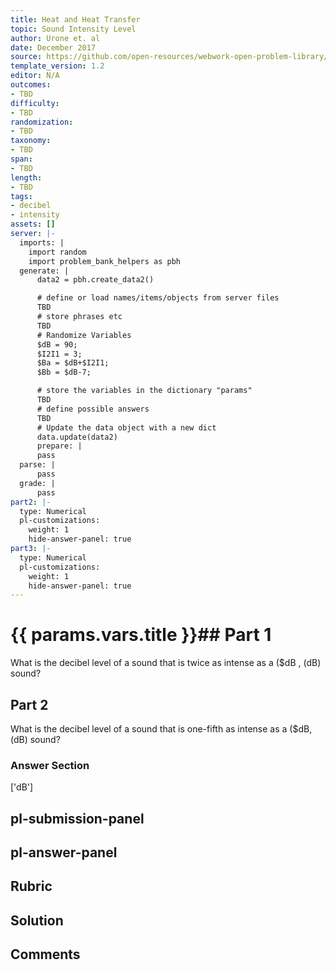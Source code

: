 ```yaml
---
title: Heat and Heat Transfer
topic: Sound Intensity Level
author: Urone et. al
date: December 2017
source: https://github.com/open-resources/webwork-open-problem-library/tree/master/Contrib/BrockPhysics/College_Physics_Urone/17.Physics_of_Hearing/17-03.Sound_Intensity_Level/NU_U17_17_03_008.pg
template_version: 1.2
editor: N/A
outcomes:
- TBD
difficulty:
- TBD
randomization:
- TBD
taxonomy:
- TBD
span:
- TBD
length:
- TBD
tags:
- decibel
- intensity
assets: []
server: |-
  imports: |
    import random
    import problem_bank_helpers as pbh
  generate: |
      data2 = pbh.create_data2()

      # define or load names/items/objects from server files
      TBD
      # store phrases etc
      TBD
      # Randomize Variables
      $dB = 90;
      $I2I1 = 3;
      $Ba = $dB+$I2I1;
      $Bb = $dB-7;

      # store the variables in the dictionary "params"
      TBD
      # define possible answers
      TBD
      # Update the data object with a new dict
      data.update(data2)
      prepare: |
      pass
  parse: |
      pass
  grade: |
      pass
part2: |-
  type: Numerical
  pl-customizations:
    weight: 1
    hide-answer-panel: true
part3: |-
  type: Numerical
  pl-customizations:
    weight: 1
    hide-answer-panel: true
---
```


# {{ params.vars.title }}## Part 1 
What is the decibel level of a sound that is twice as intense as a ($dB , (dB) sound? 
## Part 2 
What is the decibel level of a sound that is one-fifth as intense as a ($dB, (dB) sound? 


### Answer Section 
['dB']

## pl-submission-panel 


## pl-answer-panel 


## Rubric 


## Solution 


## Comments 


